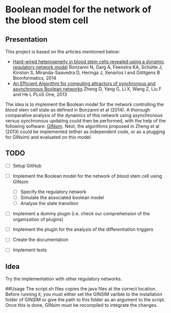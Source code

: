 # Boolean model for the network of the blood stem cell


## Presentation

This project is based on the articles mentioned below:

- [Hard-wired heterogeneity in blood stem cells revealed using a dynamic regulatory network model](http://bioinformatics.oxfordjournals.org/content/29/13/i80.long)
  Bonzanni N, Garg A, Feenstra KA, Schütte J, Kinston S, Miranda-Saavedra D, Heringa J, Xenarios I and Göttgens B
  Bioinformatics, 2014
- [An Efficient Algorithm for computing attractors of synchronous and asynchronous Boolean networks](http://www.plosone.org/article/info%3Adoi%2F10.1371%2Fjournal.pone.0060593)
  Zheng D, Yang G, Li X, Wang Z, Liu F and He L
  PLoS One, 2013

The idea is to implement the Boolean model for the network controlling the blood
stem cell state as defined in Bonzanni et al (2014). A thorough comparative
analysis of the dynamics of this network using asynchronous versus synchronous
updating could then be performed, with the help of the following software:
[GINsim](http://ginsim.org). Next, the algorithms proposed in Zheng et al (2013)
could be implemented (either as independent code, or as a plugging for GINsim)
and evaluated on this model.


## TODO

- [ ] Setup GitHub
- [ ] Implement the Boolean model for the network of blood stem cell using GINsim
  - [ ] Specify the regulatory network
  - [ ] Simulate the associated boolean model
  - [ ] Analyse the state transition
- [ ] Implement a dummy plugin (i.e. check our comprehension of the organization of plugins)
- [ ] Implement the plugin for the analysis of the differentiation triggers
- [ ] Create the documentation
- [ ] Implement tests


## Idea

Try the implementation with other regulatory networks.

##Usage
The script.sh files copies the java files at the correct location. Before running it, you must either 
set the GINSIM varible to the installation folder of GINSIM or give the path to this folder as an argument
to the script.
Once this is done, GINsim must be recompiled to integrate the changes.

